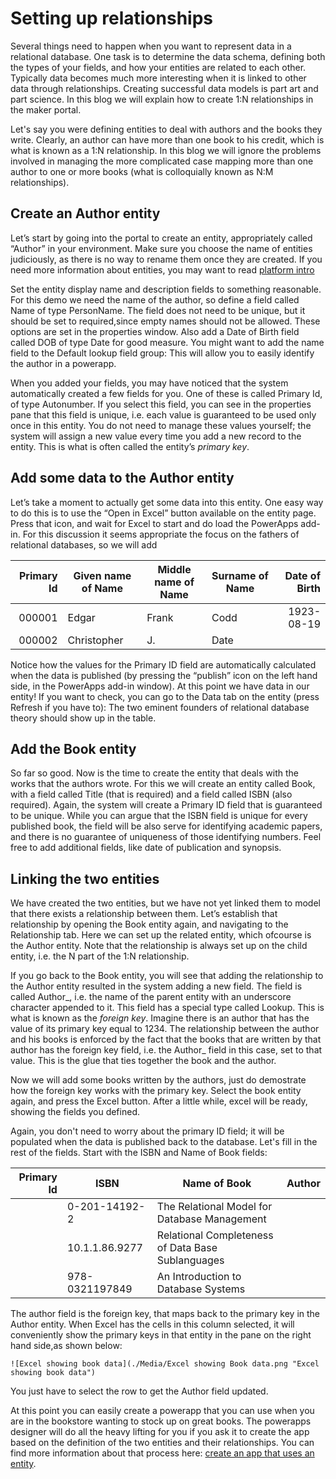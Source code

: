 <properties
	pageTitle="Set up relationships | Microsoft PowerApps"
	description="Setting up relationships."
	services="powerapps"
	documentationCenter="na"
	authors="pvillads"
	manager="kfend"
	editor=""
	tags=""/>

<tags
   ms.service="powerapps"
   ms.devlang="na"
   ms.topic="article"
   ms.tgt_pltfrm="na"
   ms.workload="na"
   ms.date="01/27/2017"
   ms.author="kfend"/>

# Setting up relationships

Several things need to happen when you want to represent data in a relational database. One task is to determine the data schema, defining both the types of your fields, and how your entities are related to each other. Typically data becomes much more interesting when it is linked to other data through relationships. Creating successful data models is part art and part science. In this blog we will explain how to create 1:N relationships in the maker portal.

Let's say you were defining entities to deal with authors and the books they write. Clearly, an author can have more than one book to his credit, which is what is known as a 1:N relationship. In this blog we will ignore the problems involved in managing the more complicated case mapping more than one author to one or more books (what is colloquially known as N:M relationships).

## Create an Author entity
Let’s start by going into the portal to create an entity, appropriately called “Author” in your environment. Make sure you choose the name of entities judiciously, as there is no way to rename them once they are created. If you need more information about entities, you may want to read [platform intro](data-platform-intro.md)

Set the entity display name and description fields to something reasonable. For this demo we need the name of the author, so define a field called Name of type PersonName. The field does not need to be unique, but it should be set to required,since empty names should not be allowed. These options are set in the properties window. Also add a Date of Birth field called DOB of type Date for good measure. You might want to add the name field to the Default lookup field group: This will allow you to easily identify the author in a powerapp.

When you added your fields, you may have noticed that the system automatically created a few fields for you. One of these is called Primary Id, of type Autonumber. If you select this field, you can see in the properties pane that this field is unique, i.e. each value is guaranteed to be used only once in this entity. You do not need to manage these values yourself; the system will assign a new value every time you add a new record to the entity. This is what is often called the entity’s _primary key_.

## Add some data to the Author entity
Let’s take a moment to actually get some data into this entity. One easy way to do this is to use the “Open in Excel” button available on the entity page. Press that icon, and wait for Excel to start and do load the PowerApps add-in. For this discussion it seems appropriate the focus on the fathers of relational databases, so we will add

| Primary Id | Given name of Name | Middle name of Name	| Surname of Name | Date of Birth |
| ----------:| -------------------| --------------------| ----------------| -------------:|
000001	| Edgar	| Frank | Codd | 1923-08-19 |
000002	| Christopher |	J. | Date | |

Notice how the values for the Primary ID field are automatically calculated when the data is published (by pressing the “publish” icon on the left hand side, in the PowerApps add-in window). At this point we have data in our entity! If you want to check, you can go to the Data tab on the entity (press Refresh if you have to): The two eminent founders of relational database theory should show up in the table.

## Add the Book entity
So far so good. Now is the time to create the entity that deals with the works that the authors wrote. For this we will create an entity called Book, with a field called Title (that is required) and a field called ISBN (also required). Again, the system will create a Primary ID field that is guaranteed to be unique. While you can argue that the ISBN field is unique for every published book, the field will be also serve for identifying academic papers, and there is no guarantee of uniqueness of those identifying numbers. Feel free to add additional fields, like date of publication and synopsis.

## Linking the two entities
We have created the two entities, but we have not yet linked them to model that there exists a relationship between them. Let’s establish that relationship by opening the Book entity again, and navigating to the Relationship tab. Here we can set up the related entity, which ofcourse is the Author entity. Note that the relationship is always set up on the child entity, i.e. the N part of the 1:N relationship.

If you go back to the Book entity, you will see that adding the relationship to the Author entity resulted in the system adding a new field. The field is called Author\_, i.e. the name of the parent entity with an underscore character appended to it. This field has a special type called Lookup. This is  what is known as the _foreign key_. Imagine there is an author that has the value of its primary key equal to 1234. The relationship between the author and his books is enforced by the fact that the books that are written by that author has the foreign key field, i.e. the Author_ field in this case, set to that value. This is the glue that ties together the book and the author.

Now we will add some books written by the authors, just do demostrate how the foreign key works with the primary key. Select the book entity again, and press the Excel button. After a little while, excel will be ready, showing the fields you defined.

Again, you don't need to worry about the primary ID field; it will be populated when the data is published back to the database. Let's fill in the rest of the fields. Start with the ISBN and Name of Book fields: 

| Primary Id | ISBN | Name of Book | Author |
| ----------:|------| -------------| -------|
|            | 0-201-14192-2| The Relational Model for Database Management   |        |
|            | 10.1.1.86.9277 | Relational Completeness of Data Base Sublanguages | |  
|            | 978-0321197849 | An Introduction to Database Systems	| |

The author field is the foreign key, that maps back to the primary key in the Author entity. When Excel has the cells in this column selected, it will conveniently show the primary keys in that entity in the pane on the right hand side,as shown below:

	![Excel showing book data](./Media/Excel showing Book data.png "Excel showing book data")

You just have to select the row to get the Author field updated.

At this point you can easily create a powerapp that you can use when you are in the bookstore wanting to stock up on great books. The powerapps designer will do all the heavy lifting for you if you ask it to create the app based on the definition of the two entities and their relationships. You can find more information about that process here: [create an app that uses an entity](data-platform-create-app.md).

